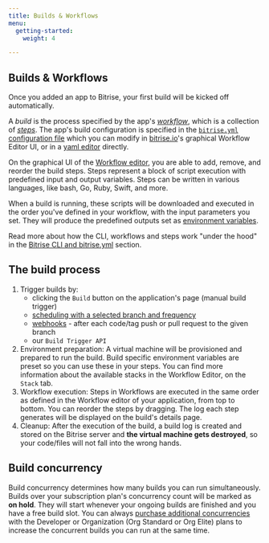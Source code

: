 ```yaml
---
title: Builds & Workflows
menu:
  getting-started:
    weight: 4

---
```

## Builds & Workflows

Once you added an app to Bitrise, your first build will be kicked off automatically.

A *build* is the process specified by the app's [*workflow*](/getting-started/getting-started-workflows), which is a collection of [*steps*](getting-started/getting-started-steps). The app's build configuration is specified in the [`bitrise.yml` configuration file](/bitrise-cli/basics-of-bitrise-yml) which you can modify in [bitrise.io](https://www.bitrise.io)'s
graphical Workflow Editor UI,
or in a [yaml editor](http://blog.bitrise.io/2016/02/12/edit-your-yaml-files-like-a-boss.html) directly.

On the graphical UI of the [Workflow editor](/getting-started/getting-started-workflows), you are able to add, remove, and reorder the build steps.
Steps represent a block of script execution with predefined input and output variables. Steps can be written in various languages, like bash, Go, Ruby, Swift, and more.

When a build is running, these scripts will be downloaded and executed in the order you've defined in your workflow,
with the input parameters you set. They will produce the predefined outputs set as [environment variables](/builds/available-environment-variables).

Read more about how the CLI, workflows and steps work "under the hood" in the [Bitrise CLI and bitrise.yml](/bitrise-cli/) section.

## The build process

1. Trigger builds by:
    * clicking the `Build` button on the application's page (manual build trigger)
    * [scheduling with a selected branch and frequency](/builds/scheduling-builds)
    * [webhooks](/webhooks/) - after each code/tag push or pull request to the given branch
    * our `Build Trigger API`
2. Environment preparation:
   A virtual machine will be provisioned and prepared to run the build.
   Build specific environment variables are preset so you can use these in your steps.
   You can find more information about the available stacks in the Workflow Editor, on the `Stack` tab.
4. Workflow execution:
   Steps in Workflows are executed in the same order as defined in the Workflow editor of your application,
   from top to bottom. You can reorder the steps by dragging.
   The log each step generates will be displayed on the build's details page.
5. Cleanup:
   After the execution of the build, a build log is
   created and stored on the Bitrise server and **the virtual machine gets destroyed**,
   so your code/files will not fall into the wrong hands.

## Build concurrency

Build concurrency determines how many builds you can run simultaneously. Builds over your subscription plan's concurrency count will be marked as __on hold__.
They will start whenever your ongoing builds are finished and you have a free build slot. You can always [purchase additional concurrencies](https://www.bitrise.io/pricing) with the Developer or Organization (Org Standard or Org Elite) plans to increase the concurrent builds you can run at the same time.